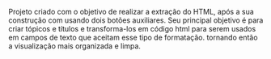 Projeto criado com o objetivo de realizar a extração do HTML, após a sua construção com usando dois botões auxiliares. Seu principal objetivo é para criar tópicos e títulos e transforma-los em código html para serem usados em campos de texto que aceitam esse tipo de formatação.
tornando então a visualização mais organizada e limpa.
